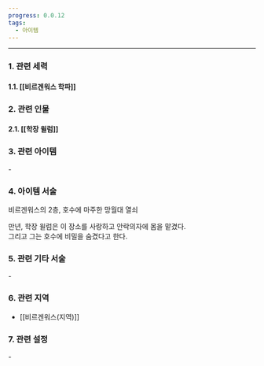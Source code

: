 ```yaml
---
progress: 0.0.12
tags:
  - 아이템
---
```

---
### 1. 관련 세력 
#### 1.1. [[비르겐워스 학파]]

### 2. 관련 인물
#### 2.1. [[학장 윌럼]]

### 3. 관련 아이템
\-


### 4. 아이템 서술
비르겐워스의 2층, 호수에 마주한 망월대 열쇠  
  
만년, 학장 윌럼은 이 장소를 사랑하고 안락의자에 몸을 맡겼다.  
그리고 그는 호수에 비밀을 숨겼다고 한다.

### 5. 관련 기타 서술
\-

### 6. 관련 지역
- [[비르겐워스(지역)]]
### 7. 관련 설정
\-